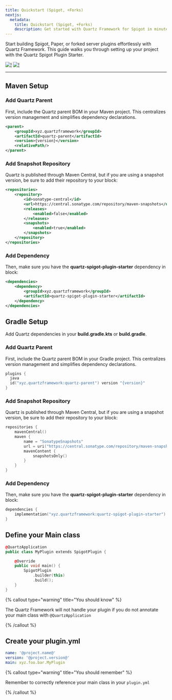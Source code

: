 ```yaml
---
title: Quickstart (Spigot, +Forks)
nextjs:
  metadata:
    title: Quickstart (Spigot, +Forks)
    description: Get started with Quartz Framework for Spigot in minutes
---
```


Start building Spigot, Paper, or forked server plugins effortlessly with Quartz Framework. This guide walks you through setting up your project with the Quartz Spigot Plugin Starter.

[![!](https://maven-badges.sml.io/sonatype-central/xyz.quartzframework/quartz-parent/badge.svg)](https://central.sonatype.com/artifact/xyz.quartzframework/quartz-parent)
[![!](https://img.shields.io/badge/SNAPSHOT-get--latest-orange?style=flat-square)](https://central.sonatype.com/service/rest/repository/browse/maven-snapshots/xyz/quartzframework/quartz-parent/)

---

## Maven Setup

### Add Quartz Parent

First, include the Quartz parent BOM in your Maven project. This centralizes version management and simplifies dependency declarations.
```xml
<parent>
    <groupId>xyz.quartzframework</groupId>
    <artifactId>quartz-parent</artifactId>
    <version>{version}</version>
    <relativePath/>
</parent>
```

### Add Snapshot Repository

Quartz is published through Maven Central, but if you are using a snapshot version, be sure to add their repository to your <repositories> block:
```xml
<repositories>
    <repository>
        <id>sonatype-central</id>
        <url>https://central.sonatype.com/repository/maven-snapshots</url>
        <releases>
            <enabled>false</enabled>
        </releases>
        <snapshots>
            <enabled>true</enabled>
        </snapshots>
    </repository>
</repositories>
```

### Add Dependency

Then, make sure you have the **quartz-spigot-plugin-starter** dependency in <dependencies> block:

```xml
<dependencies>
    <dependency>
        <groupId>xyz.quartzframework</groupId>
        <artifactId>quartz-spigot-plugin-starter</artifactId>
    </dependency>
</dependencies>
```

## Gradle Setup

Add Quartz dependencies in your **build.gradle.kts** or **build.gradle**.

### Add Quartz Parent

First, include the Quartz parent BOM in your Gradle project. This centralizes version management and simplifies dependency declarations.

```kotlin
plugins {
  java
  id("xyz.quartzframework:quartz-parent") version "{version}"
}
```

### Add Snapshot Repository

Quartz is published through Maven Central, but if you are using a snapshot version, be sure to add their repository to your <repositories> block:

```kotlin
repositories {
    mavenCentral()
    maven {
        name = "SonatypeSnapshots"
        url = uri("https://central.sonatype.com/repository/maven-snapshots")
        mavenContent {
            snapshotsOnly()
        }
    }
}
```

### Add Dependency

Then, make sure you have the **quartz-spigot-plugin-starter** dependency in <dependencies> block:

```kotlin
dependencies {
    implementation("xyz.quartzframework:quartz-spigot-plugin-starter")
}
```

## Define your Main class

```cpp
@QuartzApplication
public class MyPlugin extends SpigotPlugin {

    @Override
    public void main() {
        SpigotPlugin
            .builder(this)
            .build();
    }
}
```

{% callout type="warning" title="You should know" %}

The Quartz Framework will not handle your plugin if you do not annotate your main class with `@QuartzApplication`

{% /callout %}

## Create your plugin.yml
```yaml
name: '@project.name@'
version: '@project.version@'
main: xyz.foo.bar.MyPlugin
```

{% callout type="warning" title="You should remember" %}

Remember to correctly reference your main class in your `plugin.yml`

{% /callout %}